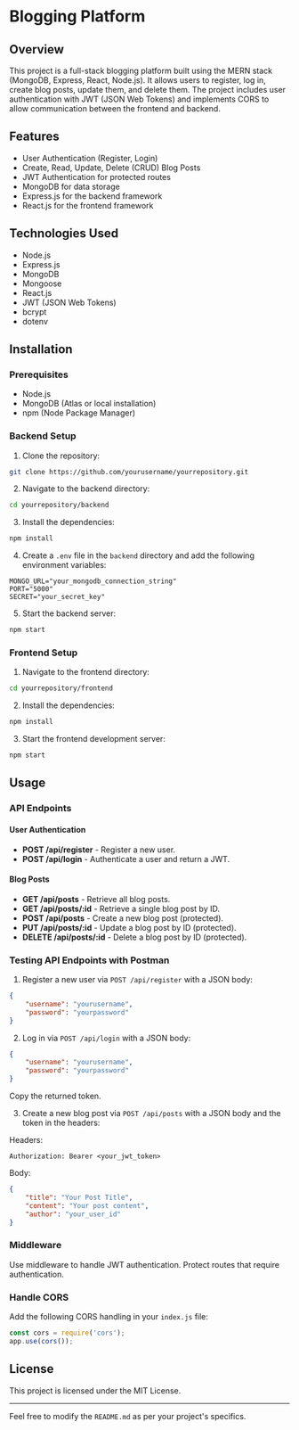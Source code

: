 
# Blogging Platform

## Overview

This project is a full-stack blogging platform built using the MERN stack (MongoDB, Express, React, Node.js). It allows users to register, log in, create blog posts, update them, and delete them. The project includes user authentication with JWT (JSON Web Tokens) and implements CORS to allow communication between the frontend and backend.

## Features

- User Authentication (Register, Login)
- Create, Read, Update, Delete (CRUD) Blog Posts
- JWT Authentication for protected routes
- MongoDB for data storage
- Express.js for the backend framework
- React.js for the frontend framework

## Technologies Used

- Node.js
- Express.js
- MongoDB
- Mongoose
- React.js
- JWT (JSON Web Tokens)
- bcrypt
- dotenv

## Installation

### Prerequisites

- Node.js
- MongoDB (Atlas or local installation)
- npm (Node Package Manager)

### Backend Setup

1. Clone the repository:

```bash
git clone https://github.com/yourusername/yourrepository.git
```

2. Navigate to the backend directory:

```bash
cd yourrepository/backend
```

3. Install the dependencies:

```bash
npm install
```

4. Create a `.env` file in the `backend` directory and add the following environment variables:

```
MONGO_URL="your_mongodb_connection_string"
PORT="5000"
SECRET="your_secret_key"
```

5. Start the backend server:

```bash
npm start
```

### Frontend Setup

1. Navigate to the frontend directory:

```bash
cd yourrepository/frontend
```

2. Install the dependencies:

```bash
npm install
```

3. Start the frontend development server:

```bash
npm start
```

## Usage

### API Endpoints

#### User Authentication

- **POST /api/register** - Register a new user.
- **POST /api/login** - Authenticate a user and return a JWT.

#### Blog Posts

- **GET /api/posts** - Retrieve all blog posts.
- **GET /api/posts/:id** - Retrieve a single blog post by ID.
- **POST /api/posts** - Create a new blog post (protected).
- **PUT /api/posts/:id** - Update a blog post by ID (protected).
- **DELETE /api/posts/:id** - Delete a blog post by ID (protected).

### Testing API Endpoints with Postman

1. Register a new user via `POST /api/register` with a JSON body:

```json
{
    "username": "yourusername",
    "password": "yourpassword"
}
```

2. Log in via `POST /api/login` with a JSON body:

```json
{
    "username": "yourusername",
    "password": "yourpassword"
}
```

Copy the returned token.

3. Create a new blog post via `POST /api/posts` with a JSON body and the token in the headers:

Headers:

```
Authorization: Bearer <your_jwt_token>
```

Body:

```json
{
    "title": "Your Post Title",
    "content": "Your post content",
    "author": "your_user_id"
}
```

### Middleware

Use middleware to handle JWT authentication. Protect routes that require authentication.

### Handle CORS

Add the following CORS handling in your `index.js` file:

```javascript
const cors = require('cors');
app.use(cors());
```

## License

This project is licensed under the MIT License.

---

Feel free to modify the `README.md` as per your project's specifics.
